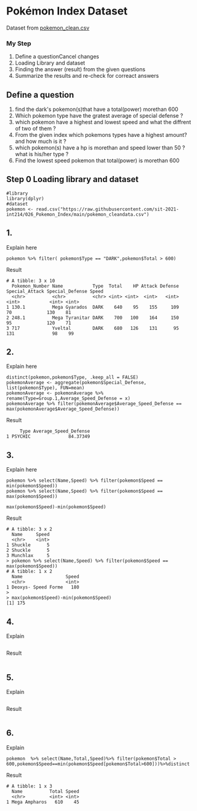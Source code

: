 # Pokémon Index Dataset

Dataset from [pokemon_clean.csv](./pokemon_cleandata.csv)


### My Step
1. Define a questionCancel changes
2. Loading Library and dataset
3. Finding the answer (result) from the given questions
4. Summarize the results and re-check for correact answers

## Define a question

1. find the dark's pokemon(s)that have a total(power) morethan 600 
2. Which pokemon type have the gratest average of special defense ?
3. which pokemon have a highest and lowest speed and what the diffrent of two of them ?
4. From the given index which pokemons types have a highest amount? and how much is it ?
5. which pokemon(s) have a hp is morethan and speed lower than 50 ? what is his/her type ? 
6. Find the lowest speed pokemon that total(power) is morethan 600

## Step 0 Loading library and dataset

```
#library
library(dplyr)
#dataset
pokemon <- read.csv("https://raw.githubusercontent.com/sit-2021-int214/026_Pokemon_Index/main/pokemon_cleandata.csv")
```

## 1.

Explain here
```
pokemon %>% filter( pokemon$Type == "DARK",pokemon$Total > 600)
```
Result

```
# A tibble: 3 x 10
  Pokemon_Number Name           Type  Total    HP Attack Defense Special_Attack Special_Defense Speed
  <chr>          <chr>          <chr> <int> <int>  <int>   <int>          <int>           <int> <int>
1 130.1          Mega Gyarados  DARK    640    95    155     109             70             130    81
2 248.1          Mega Tyranitar DARK    700   100    164     150             95             120    71
3 717            Yveltal        DARK    680   126    131      95            131              98    99
```


## 2.

Explain here
```
distinct(pokemon,pokemon$Type, .keep_all = FALSE)
pokemonAverage <- aggregate(pokemon$Special_Defense, list(pokemon$Type), FUN=mean)
pokemonAverage <- pokemonAverage %>% rename(Type=Group.1,Average_Speed_Defense = x)
pokemonAverage %>% filter(pokemonAverage$Average_Speed_Defense == max(pokemonAverage$Average_Speed_Defense))
```
Result
```
     Type Average_Speed_Defense
1 PSYCHIC              84.37349
```


## 3. 

Explain here
```
pokemon %>% select(Name,Speed) %>% filter(pokemon$Speed == min(pokemon$Speed))
pokemon %>% select(Name,Speed) %>% filter(pokemon$Speed == max(pokemon$Speed))

max(pokemon$Speed)-min(pokemon$Speed)
```
Result
```
# A tibble: 3 x 2
  Name     Speed
  <chr>    <int>
1 Shuckle      5
2 Shuckle      5
3 Munchlax     5
> pokemon %>% select(Name,Speed) %>% filter(pokemon$Speed == max(pokemon$Speed))
# A tibble: 1 x 2
  Name                Speed
  <chr>               <int>
1 Deoxys- Speed Forme   180
> 
> max(pokemon$Speed)-min(pokemon$Speed)
[1] 175
```

## 4.
Explain
```
```
Result
```
```

## 5. 
Explain
```
```
Result
```
```

## 6.
Explain
```
pokemon  %>% select(Name,Total,Speed)%>% filter(pokemon$Total > 600,pokemon$Speed==min(pokemon$Speed[pokemon$Total>600]))%>%distinct
```
Result
```
# A tibble: 1 x 3
  Name          Total Speed
  <chr>         <int> <int>
1 Mega Ampharos   610    45
```
